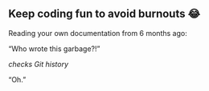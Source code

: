 ## Keep coding fun to avoid burnouts 😂

Reading your own documentation from 6 months ago:
    
“Who wrote this garbage?!”

*checks Git history*

“Oh.”

